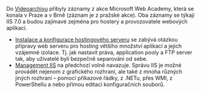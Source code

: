 <!-- dcterms:identifier = aspnetcz#232 -->
<!-- dcterms:title = Nové záznamy z akcí o IIS 7.0 -->
<!-- dcterms:abstract = Do Videoarchivu přibyly záznamy z akce Microsoft Web Academy, která se konala v Praze a v Brně (záznam je z pražské akce). Oba záznamy se týkají IIS 7.0 a budou zajímavé zejména pro hostery a provozovatele webových aplikací. -->
<!-- np9:categoryId = 6 -->
<!-- x4w:category = Akce a události -->
<!-- np9:authorId = 1 -->
<!-- np9:authorEmail = michal.valasek@altairis.cz -->
<!-- dcterms:creator = Michal Altair Valášek -->
<!-- dcterms:created = 2009-05-20T15:35:59.89+02:00 -->
<!-- dcterms:dateAccepted = 2009-05-20T15:35:59.89+02:00 -->

Do [Videoarchivu](http://videoarchiv.altairis.cz/) přibyly záznamy z akce Microsoft Web Academy, která se konala v Praze a v Brně (záznam je z pražské akce). Oba záznamy se týkají IIS 7.0 a budou zajímavé zejména pro hostery a provozovatele webových aplikací.

*   [Instalace a konfigurace hostingového serveru](http://videoarchiv.altairis.cz/Entries/33-microsoft-web-academy-instalace-a-konfigurace-hostingoveho-serveru.aspx) se zabývá otázkou přípravy web serveru pro hosting většího množství aplikací a jejich vzájemné izolace. Tj. jak nastavit práva, application pooly a FTP server tak, aby uživatelé byli bezpečně separováni od sebe.
*   [Management IIS](http://videoarchiv.altairis.cz/Entries/34-microsoft-web-academy-management-iis-7-0.aspx) na předchozí volně navazuje. Správu IIS je možné provádět nejenom z grafického rozhraní, ale také z mnoha různých jiných rozhraní – pomocí příkazové řádky, z .NETu, přes WMI, z PowerShellu a nebo přímou editací konfiguračních souborů. 